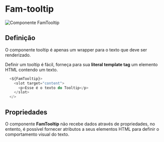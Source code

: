 # Fam-tooltip


![Componente FamTooltip](/images/fam-tooltip/fam-tooltip.png)

## Definição

O componente tooltip é apenas um wrapper para o texto que deve ser renderizado.

Definir um tooltip é fácil, forneça para sua **literal template tag** um elemento HTML contendo um texto.

```js
  <${FamTooltip}>
    <slot target="content">
      <p>Esse é o texto do Tooltip</p>
    </slot>
  </>
```

## Propriedades

O componente **FamTooltip** não recebe dados através de propriedades, no entento, é possível fornecer atributos a seus elementos HTML para definir o comportamento visual do texto.








